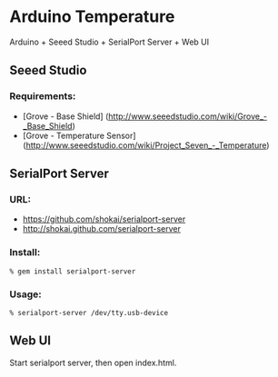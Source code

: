 Arduino Temperature
===================
Arduino + Seeed Studio + SerialPort Server + Web UI


Seeed Studio
------------

### Requirements:
+ [Grove - Base Shield] (http://www.seeedstudio.com/wiki/Grove_-_Base_Shield)
+ [Grove - Temperature Sensor] (http://www.seeedstudio.com/wiki/Project_Seven_-_Temperature)


SerialPort Server
------------------

### URL:
+ https://github.com/shokai/serialport-server
+ http://shokai.github.com/serialport-server

### Install:

    % gem install serialport-server

### Usage:

    % serialport-server /dev/tty.usb-device


Web UI
------

Start serialport server, then open index.html.

